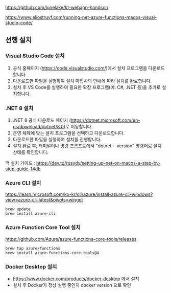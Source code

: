 https://github.com/lunelake/kt-webapp-handson

https://www.eliostruyf.com/running-net-azure-functions-macos-visual-studio-code/

## 선행 설치

### Visual Studio Code 설치

1. 공식 홈페이지 (https://code.visualstudio.com/)에서 설치 프로그램을 다운로드합니다.
2. 다운로드한 파일을 실행하여 설치 마법사의 안내에 따라 설치를 완료합니다.
3. 설치 후 VS Code를 실행하여 필요한 확장 프로그램(예: C#, .NET 등)을 추가로 설치합니다.

### .NET 8 설치

1. .NET 8 공식 다운로드 페이지 (https://dotnet.microsoft.com/en-us/download/dotnet/8.0)로 이동합니다.
2. 운영 체제에 맞는 설치 프로그램을 선택하고 다운로드합니다.
3. 다운로드한 파일을 실행하여 설치를 진행합니다.
4. 설치 완료 후, 터미널이나 명령 프롬프트에서 "dotnet --version" 명령어로 설치 상태를 확인합니다.

맥 설치 가이드 : https://dev.to/rusydy/setting-up-net-on-macos-a-step-by-step-guide-14db

### Azure CLI 설치
https://learn.microsoft.com/ko-kr/cli/azure/install-azure-cli-windows?view=azure-cli-latest&pivots=winget

```
brew update
brew install azure-cli
```


### Azure Function Core Tool 설치
https://github.com/Azure/azure-functions-core-tools/releases

```
brew tap azure/functions
brew install azure-functions-core-tools@4
```


### Docker Desktop 설치

- https://www.docker.com/products/docker-desktop 에서 설치
- 설치 후 Docker가 정상 실행 중인지 docker version 으로 확인